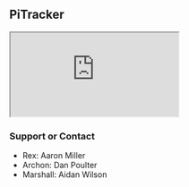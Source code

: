 ## PiTracker

<iframe src="https://docs.google.com/spreadsheets/d/e/2PACX-1vQ67M_qroAqJbdhoySfKOYNk1uzwvNLpfVkoWxe2qqms0SpZXFb7MepU47DcnbtR3o9j29pF7MlIVYr/pubhtml?gid=1844719539&amp;single=true&amp;widget=true&amp;headers=false"></iframe>

### Support or Contact
- Rex: Aaron Miller
- Archon: Dan Poulter
- Marshall: Aidan Wilson
